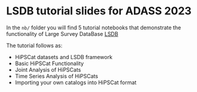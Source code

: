 # LSDB tutorial slides for ADASS 2023

In the `nb/` folder you will find 5 tutorial notebooks that demonstrate the functionality of Large Survey DataBase [LSDB](https://github.com/astronomy-commons/lsdb/tree/sean/tutorial-demo)

The tutorial follows as:
* HiPSCat datasets and LSDB framework
* Basic HiPSCat Functionality
* Joint Analysis of HiPSCats
* Time Series Analysis of HiPSCats
* Importing your own catalogs into HiPSCat format
